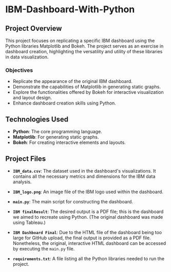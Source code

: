 # IBM-Dashboard-With-Python

## Project Overview

This project focuses on replicating a specific IBM dashboard using the Python libraries Matplotlib and Bokeh. The project serves as an exercise in dashboard creation, highlighting the versatility and utility of these libraries in data visualization.

### Objectives

- Replicate the appearance of the original IBM dashboard.
- Demonstrate the capabilities of Matplotlib in generating static graphs.
- Explore the functionalities offered by Bokeh for interactive visualization and layout design.
- Enhance dashboard creation skills using Python.

## Technologies Used

- **Python**: The core programming language.
- **Matplotlib**: For generating static graphs.
- **Bokeh**: For creating interactive elements and layouts.

## Project Files

- **`IBM_data.csv`**: The dataset used in the dashboard's visualizations. It contains all the necessary metrics and dimensions for the IBM data analysis.

- **`IBM_logo.png`**: An image file of the IBM logo used within the dashboard.

- **`main.py`**: The main script for constructing the dashboard.

- **`IBM finalResult`**: The desired output is a PDF file; this is the dashboard we aimed to recreate using Python. (The original dashboard was made using Tableau.)

- **`IBM Dashboard Final`**: Due to the HTML file of the dashboard being too large for GitHub upload, the final output is provided as a PDF file. Nonetheless, the original, interactive HTML dashboard can be accessed by executing the `main.py` file.

- **`requirements.txt`**: A file listing all the Python libraries needed to run the project.



